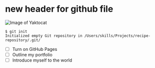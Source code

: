 # new header for github file

![Image of Yaktocat](https://octodex.github.com/images/yaktocat.png)

```
$ git init 
Initialized empty Git repository in /Users/skills/Projects/recipe-repository/.git/
```


- [ ] Turn on GitHub Pages
- [ ] Outline my portfolio
- [ ] Introduce myself to the world

